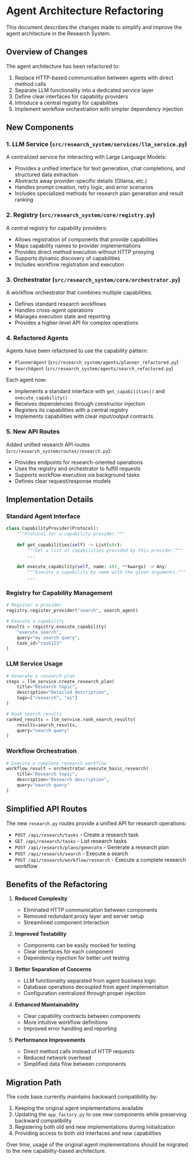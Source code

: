 # Agent Architecture Refactoring

This document describes the changes made to simplify and improve the agent architecture in the Research System.

## Overview of Changes

The agent architecture has been refactored to:

1. Replace HTTP-based communication between agents with direct method calls
2. Separate LLM functionality into a dedicated service layer
3. Define clear interfaces for capability providers
4. Introduce a central registry for capabilities
5. Implement workflow orchestration with simpler dependency injection

## New Components

### 1. LLM Service (`src/research_system/services/llm_service.py`)

A centralized service for interacting with Large Language Models:

- Provides a unified interface for text generation, chat completions, and structured data extraction
- Abstracts away provider-specific details (Ollama, etc.)
- Handles prompt creation, retry logic, and error scenarios
- Includes specialized methods for research plan generation and result ranking

### 2. Registry (`src/research_system/core/registry.py`)

A central registry for capability providers:

- Allows registration of components that provide capabilities
- Maps capability names to provider implementations
- Provides direct method execution without HTTP proxying
- Supports dynamic discovery of capabilities
- Includes workflow registration and execution

### 3. Orchestrator (`src/research_system/core/orchestrator.py`)

A workflow orchestrator that combines multiple capabilities:

- Defines standard research workflows
- Handles cross-agent operations
- Manages execution state and reporting
- Provides a higher-level API for complex operations

### 4. Refactored Agents

Agents have been refactored to use the capability pattern:

- `PlannerAgent` (`src/research_system/agents/planner_refactored.py`)
- `SearchAgent` (`src/research_system/agents/search_refactored.py`)

Each agent now:
- Implements a standard interface with `get_capabilities()` and `execute_capability()`
- Receives dependencies through constructor injection
- Registers its capabilities with a central registry
- Implements capabilities with clear input/output contracts

### 5. New API Routes

Added unified research API routes (`src/research_system/routes/research.py`):

- Provides endpoints for research-oriented operations
- Uses the registry and orchestrator to fulfill requests
- Supports workflow execution via background tasks
- Defines clear request/response models

## Implementation Details

### Standard Agent Interface

```python
class CapabilityProvider(Protocol):
    """Protocol for a capability provider."""
    
    def get_capabilities(self) -> List[str]:
        """Get a list of capabilities provided by this provider."""
        ...
    
    def execute_capability(self, name: str, **kwargs) -> Any:
        """Execute a capability by name with the given arguments."""
        ...
```

### Registry for Capability Management

```python
# Register a provider
registry.register_provider("search", search_agent)

# Execute a capability
results = registry.execute_capability(
    "execute_search",
    query="my search query",
    task_id="task123"
)
```

### LLM Service Usage

```python
# Generate a research plan
steps = llm_service.create_research_plan(
    title="Research topic",
    description="Detailed description",
    tags=["research", "ai"]
)

# Rank search results
ranked_results = llm_service.rank_search_results(
    results=search_results,
    query="search query"
)
```

### Workflow Orchestration

```python
# Execute a complete research workflow
workflow_result = orchestrator.execute_basic_research(
    title="Research topic",
    description="Research description",
    query="search query"
)
```

## Simplified API Routes

The new `research.py` routes provide a unified API for research operations:

- `POST /api/research/tasks` - Create a research task
- `GET /api/research/tasks` - List research tasks
- `POST /api/research/plans/generate` - Generate a research plan
- `POST /api/research/search` - Execute a search
- `POST /api/research/workflow/research` - Execute a complete research workflow

## Benefits of the Refactoring

1. **Reduced Complexity**
   - Eliminated HTTP communication between components
   - Removed redundant proxy layer and server setup
   - Streamlined component interaction

2. **Improved Testability**
   - Components can be easily mocked for testing
   - Clear interfaces for each component
   - Dependency injection for better unit testing

3. **Better Separation of Concerns**
   - LLM functionality separated from agent business logic
   - Database operations decoupled from agent implementation
   - Configuration centralized through proper injection

4. **Enhanced Maintainability**
   - Clear capability contracts between components
   - More intuitive workflow definitions
   - Improved error handling and reporting

5. **Performance Improvements**
   - Direct method calls instead of HTTP requests
   - Reduced network overhead
   - Simplified data flow between components

## Migration Path

The code base currently maintains backward compatibility by:

1. Keeping the original agent implementations available
2. Updating the `app_factory.py` to use new components while preserving backward compatibility
3. Registering both old and new implementations during initialization
4. Providing access to both old interfaces and new capabilities

Over time, usage of the original agent implementations should be migrated to the new capability-based architecture.